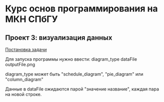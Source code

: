 # Курс основ программирования на МКН СПбГУ
## Проект 3: визуализация данных

[Постановка задачи](./TASK.md)

Для запуска программы нужно ввести: diagram_type dataFile outputFile.png

diagram_type может быть "schedule_diagram", "pie_diagram" или "column_diagram"

Данные в dataFile ожидаются парой "значение название", каждая пара на новой строке.